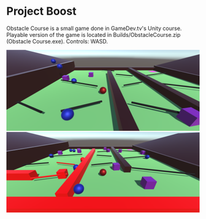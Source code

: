 # Project Boost

Obstacle Course is a small game done in GameDev.tv's Unity course. Playable version of the game is located in Builds/ObstacleCourse.zip (Obstacle Course.exe). Controls: WASD.

<img src=Images/Img1.png>

<img src=Images/Img2.png>
